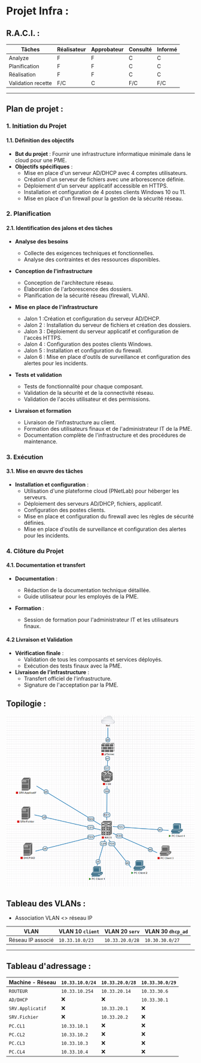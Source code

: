 # Projet Infra :

## R.A.C.I. :

| Tâches   | Réalisateur | Approbateur | Consulté | Informé |
| ------------------- | -------------- | -------------- | -------------- | -------------- |
| Analyze             | F  | F   | C   | C  |
| Planification  | F    | F            | C             | C             |
| Réalisation  | F    | F            | C             | C             |
| Validation recette      | F/C    | C            | F/C             | F/C             |

---

## Plan de projet :

### 1. **Initiation du Projet**
#### 1.1. Définition des objectifs
- **But du projet** : Fournir une infrastructure informatique minimale dans le cloud pour une PME.
- **Objectifs spécifiques** :
  - Mise en place d'un serveur AD/DHCP avec 4 comptes utilisateurs.
  - Création d'un serveur de fichiers avec une arborescence définie.
  - Déploiement d'un serveur applicatif accessible en HTTPS.
  - Installation et configuration de 4 postes clients Windows 10 ou 11.
  - Mise en place d'un firewall pour la gestion de la sécurité réseau.

### 2. **Planification**
#### 2.1. Identification des jalons et des tâches
- **Analyse des besoins**
  - Collecte des exigences techniques et fonctionnelles.
  - Analyse des contraintes et des ressources disponibles.

- **Conception de l'infrastructure**
  - Conception de l'architecture réseau.
  - Élaboration de l'arborescence des dossiers.
  - Planification de la sécurité réseau (firewall, VLAN).

- **Mise en place de l'infrastructure**
  - Jalon 1 :Création et configuration du serveur AD/DHCP.
  - Jalon 2 : Installation du serveur de fichiers et création des dossiers.
  - Jalon 3  : Déploiement du serveur applicatif et configuration de l'accès HTTPS.
  - Jalon 4 : Configuration des postes clients Windows.
  - Jalon 5 : Installation et configuration du firewall.
  - Jalon 6 : Mise en place d'outils de surveillance et configuration des alertes pour les incidents.

- **Tests et validation**
  - Tests de fonctionnalité pour chaque composant.
  - Validation de la sécurité et de la connectivité réseau.
  - Validation de l'accès utilisateur et des permissions.

- **Livraison et formation**
  - Livraison de l'infrastructure au client.
  - Formation des utilisateurs finaux et de l'administrateur IT de la PME.
  - Documentation complète de l'infrastructure et des procédures de maintenance.

### 3. **Exécution**
#### 3.1. Mise en œuvre des tâches
- **Installation et configuration** :
  - Utilisation d'une plateforme cloud (PNetLab) pour héberger les serveurs.
  - Déploiement des serveurs AD/DHCP, fichiers, applicatif.
  - Configuration des postes clients.
  - Mise en place et configuration du firewall avec les règles de sécurité définies.
  - Mise en place d'outils de surveillance et configuration des alertes pour les incidents.

### 4. **Clôture du Projet**


#### 4.1. Documentation et transfert
- **Documentation** :
  - Rédaction de la documentation technique détaillée.
  - Guide utilisateur pour les employés de la PME.

- **Formation** :
  - Session de formation pour l'administrateur IT et les utilisateurs finaux.

#### 4.2 Livraison et Validation
- **Vérification finale** :
  - Validation de tous les composants et services déployés.
  - Exécution des tests finaux avec la PME.
- **Livraison de l'infrastructure** :
  - Transfert officiel de l'infrastructure.
  - Signature de l'acceptation par la PME.


## Topilogie :

![Topilogie](./img/topologie.png)

## Tableau des VLANs :

- Association VLAN <> réseau IP 

| VLAN              | VLAN 10 `client`    | VLAN 20 `serv`    | VLAN 30 `dhcp_ad` |
| ----------------- | ------------------- | ----------------- | ----------------- |
| Réseau IP associé | `10.33.10.0/23`     | `10.33.20.0/28`   | `10.30.30.0/27`   |

---

## Tableau d'adressage :

| Machine - Réseau  | `10.33.10.0/24` | `10.33.20.0/28` | `10.33.30.0/29` |
| ----------------- | --------------- | --------------- | --------------- |
| `ROUTEUR`         | `10.33.10.254`  | `10.33.20.14`   | `10.33.30.6`    |
| `AD/DHCP`         | ❌              | ❌             | `10.33.30.1`    |
| `SRV.Applicatif`  | ❌              | `10.33.20.1`    | ❌             |
| `SRV.Fichier`     | ❌              | `10.33.20.2`    | ❌             |
| `PC.CL1`          | `10.33.10.1`     | ❌             | ❌             |
| `PC.CL2`          | `10.33.10.2`     | ❌             | ❌             |
| `PC.CL3`          | `10.33.10.3`     | ❌             | ❌             |
| `PC.CL4`          | `10.33.10.4`     | ❌             | ❌             |
